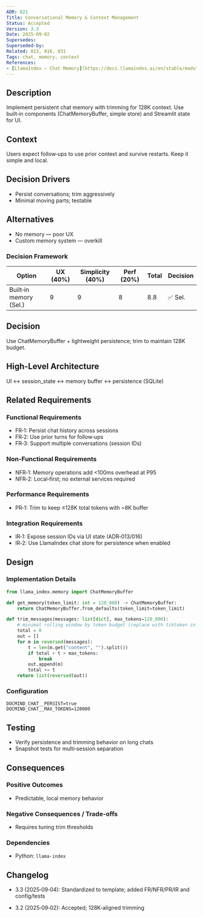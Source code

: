 ```yaml
---
ADR: 021
Title: Conversational Memory & Context Management
Status: Accepted
Version: 3.3
Date: 2025-09-02
Supersedes:
Superseded-by:
Related: 013, 016, 031
Tags: chat, memory, context
References:
- [LlamaIndex — Chat Memory](https://docs.llamaindex.ai/en/stable/module_guides/deploying/chat_engines/chat_memory/)
---
```


## Description

Implement persistent chat memory with trimming for 128K context. Use built‑in components (ChatMemoryBuffer, simple store) and Streamlit state for UI.

## Context

Users expect follow‑ups to use prior context and survive restarts. Keep it simple and local.

## Decision Drivers

- Persist conversations; trim aggressively
- Minimal moving parts; testable

## Alternatives

- No memory — poor UX
- Custom memory system — overkill

### Decision Framework

| Option                  | UX (40%) | Simplicity (40%) | Perf (20%) | Total | Decision |
| ----------------------- | -------- | ---------------- | ---------- | ----- | -------- |
| Built‑in memory (Sel.)  | 9        | 9                | 8          | 8.8   | ✅ Sel.  |

## Decision

Use ChatMemoryBuffer + lightweight persistence; trim to maintain 128K budget.

## High-Level Architecture

UI ↔ session_state ↔ memory buffer ↔ persistence (SQLite)

## Related Requirements

### Functional Requirements

- FR‑1: Persist chat history across sessions
- FR‑2: Use prior turns for follow‑ups
- FR‑3: Support multiple conversations (session IDs)

### Non-Functional Requirements

- NFR‑1: Memory operations add <100ms overhead at P95
- NFR‑2: Local‑first; no external services required

### Performance Requirements

- PR‑1: Trim to keep ≤128K total tokens with ~8K buffer

### Integration Requirements

- IR‑1: Expose session IDs via UI state (ADR‑013/016)
- IR‑2: Use LlamaIndex chat store for persistence when enabled

## Design

### Implementation Details

```python
from llama_index.memory import ChatMemoryBuffer

def get_memory(token_limit: int = 120_000) -> ChatMemoryBuffer:
    return ChatMemoryBuffer.from_defaults(token_limit=token_limit)

def trim_messages(messages: list[dict], max_tokens=120_000):
    # minimal rolling window by token budget (replace with tiktoken in app)
    total = 0
    out = []
    for m in reversed(messages):
        t = len(m.get("content", "").split())
        if total + t > max_tokens:
            break
        out.append(m)
        total += t
    return list(reversed(out))
```

### Configuration

```env
DOCMIND_CHAT__PERSIST=true
DOCMIND_CHAT__MAX_TOKENS=120000
```

## Testing

- Verify persistence and trimming behavior on long chats
- Snapshot tests for multi‑session separation

## Consequences

### Positive Outcomes

- Predictable, local memory behavior

### Negative Consequences / Trade-offs

- Requires tuning trim thresholds

### Dependencies

- Python: `llama-index`

## Changelog

- 3.3 (2025‑09‑04): Standardized to template; added FR/NFR/PR/IR and config/tests

- 3.2 (2025‑09‑02): Accepted; 128K‑aligned trimming
